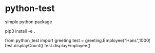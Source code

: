 # python-test
simple python package


pip3 install -e .

from python_test import greeting
test = greeting.Employee("Hans",1000)
test.displayCount()
test.displayEmployee()